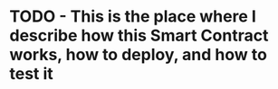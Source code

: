 # TODO - This is the place where I describe how this Smart Contract works, how to deploy, and how to test it
